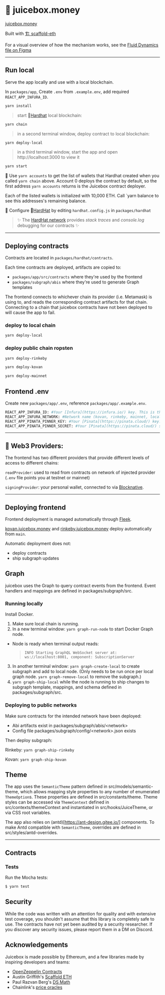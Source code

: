 # 🧃 juicebox.money

[juicebox.money](https://juicebox.money)

Built with [🏗 scaffold-eth](https://github.com/austintgriffith/scaffold-eth)

For a visual overview of how the mechanism works, see the [Fluid Dynamics file on Figma](https://www.figma.com/file/dHsQ7Bt3ryXbZ2sRBAfBq5/Fluid-Dynamics?node-id=0%3A1)

---

## Run local

Serve the app locally and use with a local blockchain.

In `packages/app`, Create `.env` from `.example.env`, add required `REACT_APP_INFURA_ID`.

```bash
yarn install
```

> start 👷[Hardhat](https://hardhat.org/) local blockchain:

```bash
yarn chain
```

> in a second terminal window, deploy contract to local blockchain:

```bash
yarn deploy-local
```

> in a third terminal window, start the app and open http://localhost:3000 to view it

```bash
yarn start
```

🔑 Use `yarn accounts` to get the list of wallets that Hardhat created when you called `yarn chain` above. Account 0 deploys the contract by default, so the first address `yarn accounts` returns is the Juicebox contract deployer. 

Each of the listed wallets is initialized with 10,000 ETH. Call `yarn balance <deployer-address> to see this addresses's remaining balance.

<!-- 🔑 Create wallets links to your app with `yarn wallet` (empty) or `yarn fundedwallet --amount <eth-amount>` (pre-loaded with ETH) and navigate to generated url (http://localhost:3000/pk#\<some-key>)

Note: `yarn fundedwallet` will fail if your local deployer account has a 0 balance. To fund it, first:

- Get account address on local chain using `yarn account`
- Run `yarn send --from 1 --to <deployer-address> --amount 10` to send 10 ETH to deployer account from first auto-generated hardhat account wallet -->

🔧 Configure 👷[HardHat](https://hardhat.org/config/) by editing `hardhat.config.js` in `packages/hardhat`

> ✨ The [HardHat network](https://hardhat.org/hardhat-network/) provides _stack traces_ and _console.log_ debugging for our contracts ✨
<!-- 
Run `yarn account` to create a local deployer wallet private key. To send ETH to generated wallet on a local chain, run `# yarn send --from <address or account index> --to <receiver address> --amount <ETH amount>` -->

---

## Deploying contracts

Contracts are located in `packages/hardhat/contracts`.

Each time contracts are deployed, artifacts are copied to:

- `packages/app/src/contracts` where they're used by the frontend
- `packages/subgraph/abis` where they're used to generate Graph templates

The frontend connects to whichever chain its provider (i.e. Metamask) is using to, and reads the corresponding contract artifacts for that chain. Connecting to a chain that juicebox contracts have not been deployed to will cause the app to fail.

### deploy to local chain

```bash
yarn deploy-local
```

### deploy public chain ropsten

```bash
yarn deploy-rinkeby
```

```bash
yarn deploy-kovan
```

```bash
yarn deploy-mainnet
```

## Frontend .env

Create new `packages/app/.env`, reference `packages/app/.example.env`.

```bash
REACT_APP_INFURA_ID: #Your [Infura](https://infura.io/) key. This is the only .env variable you *must* provide.
REACT_APP_INFURA_NETWORK: #Network name (kovan, rinkeby, mainnet, localhost).
REACT_APP_PINATA_PINNER_KEY: #Your [Pinata](https://pinata.cloud/) key.
REACT_APP_PINATA_PINNER_SECRET: #Your [Pinata](https://pinata.cloud/) secret.
```

---

## 🔏 Web3 Providers:

The frontend has two different providers that provide different levels of access to different chains:

`readProvider`: used to read from contracts on network of injected provider (`.env` file points you at testnet or mainnet)

`signingProvider`: your personal wallet, connected to via [Blocknative](https://docs.blocknative.com/onboard).

---

## Deploying frontend

Frontend deployment is managed automatically through [Fleek](https://app.fleek.co/#/sites/juicebox-kovan).

[kovan.juicebox.money](kovan.juicebox.money) and [rinkeby.juicebox.money](rinkeby.juicebox.money) deploy automatically from `main`.

Automatic deployment does not:

- deploy contracts
- ship subgraph updates

## Graph

juicebox uses the Graph to query contract events from the frontend. Event handlers and mappings are defined in packages/subgraph/src.

### Running locally

Install Docker.

1. Make sure local chain is running.
2. In a new terminal window: `yarn graph-run-node` to start Docker Graph node.

- Node is ready when terminal output reads:
  > `INFO Starting GraphQL WebSocket server at: ws://localhost:8001, component: SubscriptionServer`

3. In another terminal window: `yarn graph-create-local` to create subgraph and add to local node. (Only needs to be run once per local graph node. `yarn graph-remove-local` to remove the subgraph.)
4. `yarn graph-ship-local` while the node is running to ship changes to subgraph template, mappings, and schema defined in packages/subgraph/src.

### Deploying to public networks

Make sure contracts for the intended network have been deployed:

- Abi artifacts exist in packages/subgraph/abis/\<network>
- Config file packages/subgraph/config/\<network>.json exists

Then deploy subgraph:

Rinkeby: `yarn graph-ship-rinkeby`

Kovan: `yarn graph-ship-kovan`

## Theme

The app uses the `SemanticTheme` pattern defined in src/models/semantic-theme, which allows mapping style properties to any number of enumerated `ThemeOption`s. These properties are defined in src/constants/theme. Theme styles can be accessed via `ThemeContext` defined in src/contexts/themeContext and instantiated in src/hooks/JuiceTheme, or via CSS root variables.

The app also relies on (antd)[https://ant-design.gitee.io/] components. To make Antd compatible with `SemanticTheme`, overrides are defined in src/styles/antd-overrides.

---

## Contracts

### Tests

Run the Mocha tests:

```sh
$ yarn test
```

## Security

While the code was written with an attention for quality and with extensive test coverage, you shouldn't assume that this library is completely safe to use. The contracts
have not yet been audited by a security researcher. If you discover any security issues, please report them in a DM on Discord.

## Acknowledgements

Juicebox is made possible by Ethereum, and a few libraries made by inspiring developers and teams:

- [OpenZeppelin Contracts](https://github.com/OpenZeppelin/openzeppelin-contracts)
- Austin Griffith's [Scaffold ETH](https://github.com/austintgriffith/scaffold-eth)
- Paul Razvan Berg's [DS Math](https://github.com/paulrberg/contracts)
- Chainlink's [price oracles](https://github.com/smartcontractkit/chainlink)
